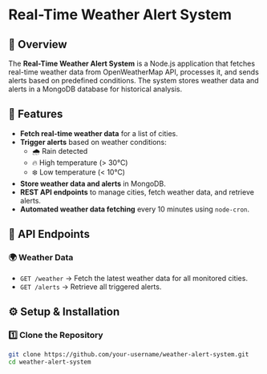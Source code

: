 # Real-Time Weather Alert System

## 📌 Overview
The **Real-Time Weather Alert System** is a Node.js application that fetches real-time weather data from OpenWeatherMap API, processes it, and sends alerts based on predefined conditions. The system stores weather data and alerts in a MongoDB database for historical analysis.

## 🚀 Features
- **Fetch real-time weather data** for a list of cities.
- **Trigger alerts** based on weather conditions:
  - 🌧️ Rain detected
  - 🔥 High temperature (> 30°C)
  - ❄️ Low temperature (< 10°C)
- **Store weather data and alerts** in MongoDB.
- **REST API endpoints** to manage cities, fetch weather data, and retrieve alerts.
- **Automated weather data fetching** every 10 minutes using `node-cron`.

## 📂 API Endpoints
### 🌍 Weather Data
- `GET /weather` → Fetch the latest weather data for all monitored cities.
- `GET /alerts` → Retrieve all triggered alerts.

## ⚙️ Setup & Installation
### **1️⃣ Clone the Repository**
```sh
git clone https://github.com/your-username/weather-alert-system.git
cd weather-alert-system
